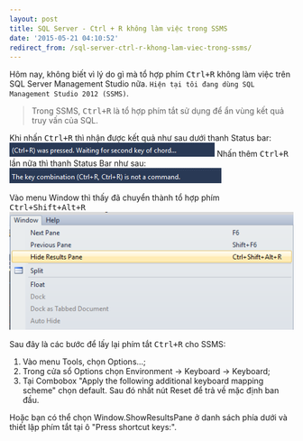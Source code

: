 ```yaml
---
layout: post
title: SQL Server - Ctrl + R không làm việc trong SSMS
date: '2015-05-21 04:10:52'
redirect_from: /sql-server-ctrl-r-khong-lam-viec-trong-ssms/
---
```


Hôm nay, không biết vì lý do gì mà tổ hợp phím <kbd>Ctrl+R</kbd> không làm việc trên SQL Server Management Studio nữa. `Hiện tại tôi đang dùng SQL Management Studio 2012 (SSMS)`.

> Trong SSMS, <kbd>Ctrl+R</kbd> là tổ hợp phím tắt sử dụng để ẩn vùng kết quả truy vấn của SQL.

Khi nhấn <kbd>Ctrl+R</kbd> thì nhận được kết quả như sau dưới thanh Status bar:
![](/images/2015/05/2015-05-21_105035.png)
Nhấn thêm <kbd>Ctrl+R</kbd> lần nữa thì thanh Status Bar như sau:
![](/images/2015/05/2015-05-21_105259.png)

Vào menu Window thì thấy đã chuyển thành tổ hợp phím <kbd>Ctrl+Shift+Alt+R</kbd>
![](/images/2015/05/2015-05-21_105524.png)

Sau đây là các bước để lấy lại phím tắt <kbd>Ctrl+R</kbd> cho SSMS:
1. Vào menu Tools, chọn Options...;
2. Trong cửa sổ Options chọn Environment -> Keyboard -> Keyboard;
3. Tại Combobox "Apply the following additional keyboard mapping scheme" chọn default. Sau đó nhất nút Reset để trả về mặc định ban đầu.

Hoặc bạn có thể chọn Window.ShowResultsPane ở danh sách phía dưới và thiết lập phím tắt tại ô "Press shortcut keys:".

 
